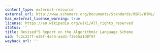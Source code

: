 ```yaml
---
content_type: external-resource
external_url: http://www.schemers.org/Documents/Standards/R5RS/HTML/
has_external_license_warning: true
license: https://en.wikipedia.org/wiki/All_rights_reserved
status: ''
title: Revised^5 Report on the Algorithmic Language Scheme
uid: fc2c227f-e36f-4a44-aad3-f3e55a1d0f97
wayback_url: ''
---
```

